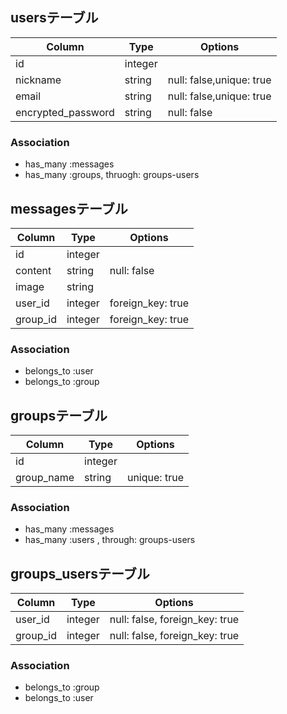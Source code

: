 ## usersテーブル
|Column|Type|Options|
|------|----|-------|
|id|integer| |
|nickname|string|null: false,unique: true|
|email|string|null: false,unique: true|
|encrypted_password|string|null: false|


### Association
- has_many :messages
- has_many :groups, thruogh: groups-users



## messagesテーブル
|Column|Type|Options|
|------|----|-------|
|id|integer| |
|content|string|null: false|
|image|string| |
|user_id|integer|foreign_key: true|
|group_id|integer|foreign_key: true|

### Association
- belongs_to :user
- belongs_to :group



## groupsテーブル
|Column|Type|Options|
|------|----|-------|
|id|integer| |
|group_name|string|unique: true|



### Association
- has_many	:messages 
- has_many	:users , through: groups-users 



## groups_usersテーブル

|Column|Type|Options|
|------|----|-------|
|user_id|integer|null: false, foreign_key: true|
|group_id|integer|null: false, foreign_key: true|



### Association
- belongs_to :group
- belongs_to :user